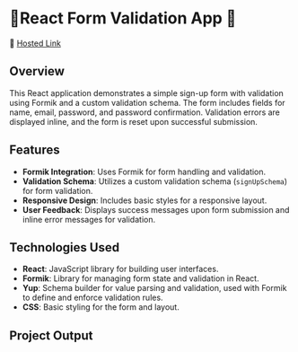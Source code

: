 # 🎯React Form Validation App 🔐
📍 [Hosted Link](https://sprightly-pie-d337a3.netlify.app/)
## Overview

This React application demonstrates a simple sign-up form with validation using Formik and a custom validation schema. The form includes fields for name, email, password, and password confirmation. Validation errors are displayed inline, and the form is reset upon successful submission.

## Features

- **Formik Integration**: Uses Formik for form handling and validation.
- **Validation Schema**: Utilizes a custom validation schema (`signUpSchema`) for form validation.
- **Responsive Design**: Includes basic styles for a responsive layout.
- **User Feedback**: Displays success messages upon form submission and inline error messages for validation.

## Technologies Used

- **React**: JavaScript library for building user interfaces.
- **Formik**: Library for managing form state and validation in React.
- **Yup**: Schema builder for value parsing and validation, used with Formik to define and enforce validation rules.
- **CSS**: Basic styling for the form and layout.

## Project Output
